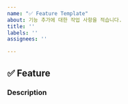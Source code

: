 ```yaml
---
name: "✅ Feature Template"
about: 기능 추가에 대한 작업 사항을 적습니다.
title: ''
labels: ''
assignees: ''

---
```


## ✅ Feature
### Description

[//]: # (구현한 기능을 상세하게 작성해주세요.)